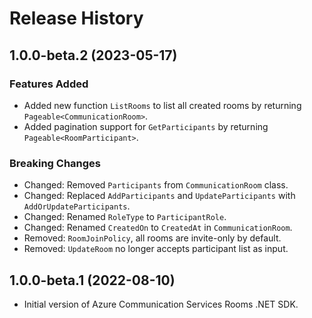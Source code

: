 # Release History

## 1.0.0-beta.2 (2023-05-17)

### Features Added
- Added new function `ListRooms` to list all created rooms by returning `Pageable<CommunicationRoom>`.
- Added pagination support for `GetParticipants` by returning `Pageable<RoomParticipant>`.

### Breaking Changes
- Changed: Removed `Participants` from `CommunicationRoom` class.
- Changed: Replaced `AddParticipants` and `UpdateParticipants` with `AddOrUpdateParticipants`.
- Changed: Renamed `RoleType` to `ParticipantRole`.
- Changed: Renamed `CreatedOn` to `CreatedAt` in `CommunicationRoom`.
- Removed: `RoomJoinPolicy`, all rooms are invite-only by default.
- Removed: `UpdateRoom` no longer accepts participant list as input.

## 1.0.0-beta.1 (2022-08-10)
- Initial version of Azure Communication Services Rooms .NET SDK.
